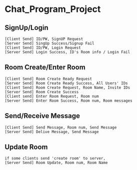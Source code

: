 # Chat_Program_Project

## SignUp/Login
```
[Client Send] ID/PW, SignUP Request
[Server Send] SingUp Success/Signup Fail
[Client Send] ID/PW, Login Request
[Server Send] Login Success, ID's Room info / Login Fail
```

## Room Create/Enter Room
```
[Client Send] Room Create Ready Request
[Server Send] Room Create Ready Success, All Users' IDs
[Client Send] Room Create Request, Room Name, Invite IDs
[Server Send] Room Create Success
[Client send] Enter Room Request, Room num
[Server Send] Enter Room Success, Room num, Room messages
```

## Send/Receive Message
```
[Client Send] Send Message, Room num, Send Message
[Server Send] Delive Message, Send Message
```

## Update Room
```
if some clients send 'create room' to server,
[Server Send] Room Update, Room num, Room Name
```
